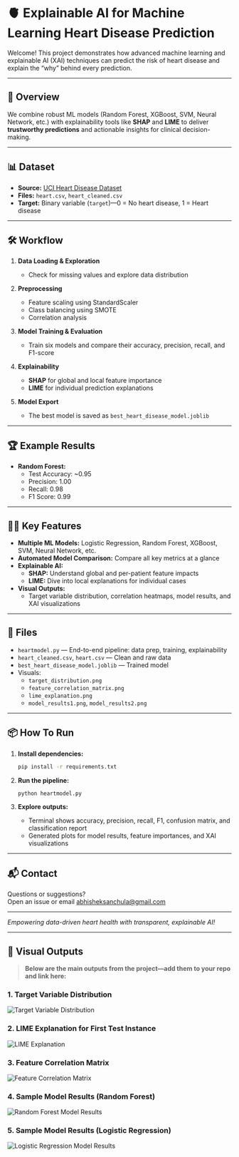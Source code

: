 # 🫀 Explainable AI for Machine Learning Heart Disease Prediction

Welcome! This project demonstrates how advanced machine learning and explainable AI (XAI) techniques can predict the risk of heart disease and explain the “why” behind every prediction.

---

## 🚀 Overview

We combine robust ML models (Random Forest, XGBoost, SVM, Neural Network, etc.) with explainability tools like **SHAP** and **LIME** to deliver **trustworthy predictions** and actionable insights for clinical decision-making.

---

## 📊 Dataset

- **Source:** [UCI Heart Disease Dataset](https://archive.ics.uci.edu/ml/datasets/heart+Disease)
- **Files:** `heart.csv`, `heart_cleaned.csv`
- **Target:** Binary variable (`target`)—0 = No heart disease, 1 = Heart disease

---

## 🛠️ Workflow

1. **Data Loading & Exploration**
   - Check for missing values and explore data distribution

2. **Preprocessing**
   - Feature scaling using StandardScaler
   - Class balancing using SMOTE
   - Correlation analysis

3. **Model Training & Evaluation**
   - Train six models and compare their accuracy, precision, recall, and F1-score

4. **Explainability**
   - **SHAP** for global and local feature importance
   - **LIME** for individual prediction explanations

5. **Model Export**
   - The best model is saved as `best_heart_disease_model.joblib`

---

## 🏆 Example Results

- **Random Forest:**  
  - Test Accuracy: ~0.95  
  - Precision: 1.00  
  - Recall: 0.98  
  - F1 Score: 0.99  

---

## 🧑‍💻 Key Features

- **Multiple ML Models:** Logistic Regression, Random Forest, XGBoost, SVM, Neural Network, etc.
- **Automated Model Comparison:** Compare all key metrics at a glance
- **Explainable AI:**  
  - **SHAP:** Understand global and per-patient feature impacts  
  - **LIME:** Dive into local explanations for individual cases  
- **Visual Outputs:**  
  - Target variable distribution, correlation heatmaps, model results, and XAI visualizations

---

## 📂 Files

- `heartmodel.py` — End-to-end pipeline: data prep, training, explainability
- `heart_cleaned.csv`, `heart.csv` — Clean and raw data
- `best_heart_disease_model.joblib` — Trained model
- Visuals:  
  - `target_distribution.png`  
  - `feature_correlation_matrix.png`  
  - `lime_explanation.png`  
  - `model_results1.png`, `model_results2.png`  

---

## 📦 How To Run

1. **Install dependencies:**
    ```bash
    pip install -r requirements.txt
    ```

2. **Run the pipeline:**
    ```bash
    python heartmodel.py
    ```

3. **Explore outputs:**  
   - Terminal shows accuracy, precision, recall, F1, confusion matrix, and classification report  
   - Generated plots for model results, feature importances, and XAI visualizations

---

## 📬 Contact

Questions or suggestions?  
Open an issue or email [abhisheksanchula@gmail.com](mailto:abhisheksanchula@gmail.com)

---

*Empowering data-driven heart health with transparent, explainable AI!*

---

## 📸 Visual Outputs

> **Below are the main outputs from the project—add them to your repo and link here:**

### 1. Target Variable Distribution
![Target Variable Distribution](./Picture1.png)

### 2. LIME Explanation for First Test Instance
![LIME Explanation](./Picture2.png)

### 3. Feature Correlation Matrix
![Feature Correlation Matrix](./Picture3.png)

### 4. Sample Model Results (Random Forest)
![Random Forest Model Results](./Picture4.png)

### 5. Sample Model Results (Logistic Regression)
![Logistic Regression Model Results](./Picture5.png)
